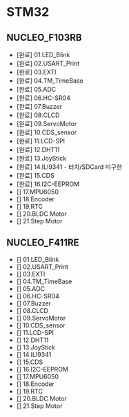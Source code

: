 # STM32
## NUCLEO_F103RB
 - [완료] 01.LED_Blink
 - [완료] 02.USART_Print
 - [완료] 03.EXTI
 - [완료] 04.TM_TimeBase
 - [완료] 05.ADC
 - [완료] 06.HC-SR04
 - [완료] 07.Buzzer
 - [완료] 08.CLCD
 - [완료] 09.ServoMotor
 - [완료] 10.CDS_sensor
 - [완료] 11.LCD-SPI
 - [완료] 12.DHT11
 - [완료] 13.JoyStick
 - [완료] 14.ILI9341 - 터치/SDCard 미구현
 - [완료] 15.CDS
 - [완료] 16.I2C-EEPROM
 - [] 17.MPU6050
 - [] 18.Encoder
 - [] 19.RTC
 - [] 20.BLDC Motor
 - [] 21.Step Motor

## NUCLEO_F411RE
 - [] 01.LED_Blink
 - [] 02.USART_Print
 - [] 03.EXTI
 - [] 04.TM_TimeBase
 - [] 05.ADC
 - [] 06.HC-SR04
 - [] 07.Buzzer
 - [] 08.CLCD
 - [] 09.ServoMotor
 - [] 10.CDS_sensor
 - [] 11.LCD-SPI
 - [] 12.DHT11
 - [] 13.JoyStick
 - [] 14.ILI9341
 - [] 15.CDS
 - [] 16.I2C-EEPROM
 - [] 17.MPU6050
 - [] 18.Encoder
 - [] 19.RTC
 - [] 20.BLDC Motor
 - [] 21.Step Motor
